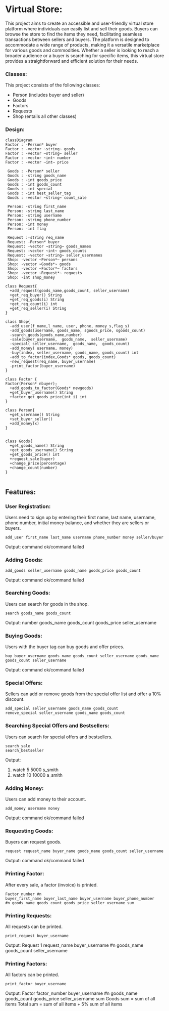 # Virtual Store: 
This project aims to create an accessible and user-friendly virtual store platform where individuals can easily list and sell their goods. Buyers can browse the store to find the items they need, facilitating seamless transactions between sellers and buyers. The platform is designed to accommodate a wide range of products, making it a versatile marketplace for various goods and commodities. Whether a seller is looking to reach a broader audience or a buyer is searching for specific items, this virtual store provides a straightforward and efficient solution for their needs.



### Classes:
This project consists of the following classes:

* Person (includes buyer and seller)
* Goods
* Factors
* Requests
* Shop (entails all other classes)

### Design: 
```mermaid
classDiagram
Factor : -Person* buyer
Factor : -vector ~string~ goods
Factor : -vector ~string~ seller
Factor : -vector ~int~ number
Factor : -vector ~int~ price

 Goods : -Person* seller
 Goods : -string goods_name
 Goods : -int goods_price
 Goods : -int goods_count
 Goods : -int special
 Goods : -int best_seller_tag
 Goods : -vector ~string~ count_sale

 Person: -string first_name
 Person: -string last_name
 Person: -string username
 Person: -string phone_number
 Person: -int money
 Person: -int flag

 Request :-string req_name
 Request: -Person* buyer
 Request: -vector ~string~ goods_names
 Request: -vector ~int~ goods_counts
 Request: -vector ~string~ seller_usernames
 Shop: -vector ~Person*~ persons
 Shop: -vector ~Goods*~ goods
 Shop: -vector ~Factor*~ factors
 Shop: -vector ~Request*~ requests
 Shop: -int shop_money

class Request{
  +add_request(goods_name,goods_count, seller_username)
  +get_req_buyer() String
  +get_req_goods(i) String
  +get_req_count(i) int
  +get_req_seller(i) String
}

class Shop{
  -add_user(f_name,l_name, user, phone, money_s,flag_s)
  -add_goods(username, goods_name, sgoods_price, sgoods_count)
  -search_goods(goods_name,number)
  -sale(buyer_username,  goods_name,  seller_username)
  -special( seller_username,  goods_name,  goods_count)
  -add_money( username, money)
  -buy(index, seller_username, goods_name, goods_count) int
  -add_to_factor(index,Goods* goods, goods_count)
  -new_request(req_name, buyer_username)
  -print_factor(buyer_username)
}

class Factor {
Factor(Person* nbuyer);
  +add_goods_to_factor(Goods* newgoods)
  +get_buyer_username() String
  +factor_get_goods_price(int i) int
}

class Person{
  +get_username() String
  +set_buyer_seller()
  +add_money(x)
}


class Goods{
  +get_goods_name() String
  +get_goods_username() String
  +get_goods_price() int
  +request_sale(buyer)
  +change_price(percentage)
  +change_count(number)
}


```


## Features:

### User Registration:
Users need to sign up by entering their first name, last name, username, phone number, initial money balance, and whether they are sellers or buyers.
```console
add_user first_name last_name username phone_number money seller/buyer
```
Output: command ok/command failed

### Adding Goods:
```console
add_goods seller_username goods_name goods_price goods_count
```
Output: command ok/command failed


### Searching Goods:
Users can search for goods in the shop.
```console
search goods_name goods_count
```

Output: number goods_name goods_count goods_price seller_username


### Buying Goods:
Users with the buyer tag can buy goods and offer prices.

```console
buy buyer_username goods_name goods_count seller_username goods_name goods_count seller_username
```
Output: command ok/command failed

### Special Offers:
Sellers can add or remove goods from the special offer list and offer a 10% discount.

```console
add_special seller_username goods_name goods_count
remove_special seller_username goods_name goods_count
```

### Searching Special Offers and Bestsellers:
Users can search for special offers and bestsellers.

```console
search_sale
search_bestseller
```
Output:
1. watch 5 5000 s_smith
2. watch 10 10000 a_smith


### Adding Money:
Users can add money to their account.
```console
add_money username money
```
Output: command ok/command failed


### Requesting Goods:
Buyers can request goods.
```console
request request_name buyer_name goods_name goods_count seller_username
```
Output: command ok/command failed


### Printing Factor:
After every sale, a factor (invoice) is printed.

```console
Factor number #n
buyer_first_name buyer_last_name buyer_username buyer_phone_number
#n goods_name goods_count goods_price seller_username sum
```

### Printing Requests:
All requests can be printed.
```console
print_request buyer_username
```

Output:
Request 1 request_name buyer_username
#n goods_name goods_count seller_username


### Printing Factors:
All factors can be printed.
```console
print_factor buyer_username
```
Output: 
Factor factor_number buyer_username
#n goods_name goods_count goods_price seller_username sum
Goods sum = sum of all items
Total sum = sum of all items + 5% sum of all items









